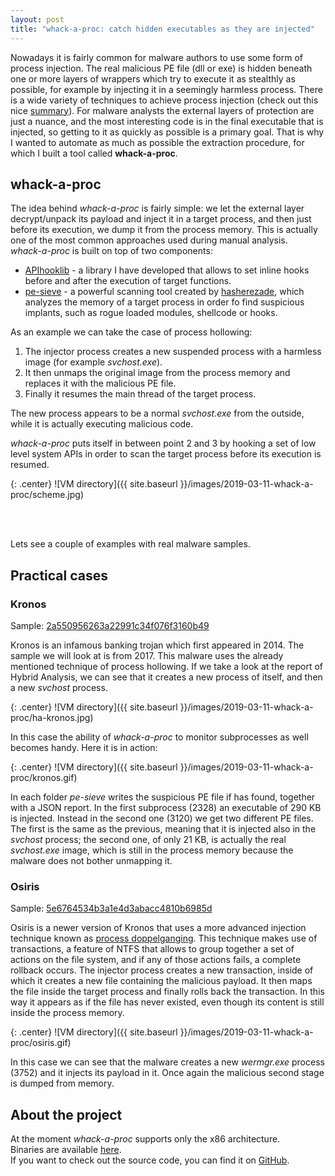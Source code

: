```yaml
---
layout: post
title: "whack-a-proc: catch hidden executables as they are injected"
---
```


Nowadays it is fairly common for malware authors to use some form of process injection. The real malicious PE file (dll or exe) is hidden beneath one or more layers of wrappers which try to execute it as stealthly as possible, for example by injecting it in a seemingly harmless process. There is a wide variety of techniques to achieve process injection (check out this nice [summary](https://www.endgame.com/blog/technical-blog/ten-process-injection-techniques-technical-survey-common-and-trending-process)). For malware analysts the external layers of protection are just a nuance, and the most interesting code is in the final executable that is injected, so getting to it as quickly as possible is a primary goal. That is why I wanted to automate as much as possible the extraction procedure, for which I built a tool called **whack-a-proc**.
<!--more-->

## whack-a-proc

The idea behind *whack-a-proc* is fairly simple: we let the external layer decrypt/unpack its payload and inject it in a target process, and then just before its execution, we dump it from the process memory. This is actually one of the most common approaches used during manual analysis.  
*whack-a-proc* is built on top of two components:

- [APIhooklib](https://github.com/mauronz/APIhooklib) - a library I have developed that allows to set inline hooks before and after the execution of target functions. 
- [pe-sieve](https://github.com/hasherezade/pe-sieve) - a powerful scanning tool created by [hasherezade](https://twitter.com/hasherezade), which analyzes the memory of a target process in order fo find suspicious implants, such as rogue loaded modules, shellcode or hooks.

As an example we can take the case of process hollowing:

1. The injector process creates a new suspended process with a harmless image (for example *svchost.exe*).
2. It then unmaps the original image from the process memory and replaces it with the malicious PE file.
3. Finally it resumes the main thread of the target process.

The new process appears to be a normal *svchost.exe* from the outside, while it is actually executing malicious code.

*whack-a-proc* puts itself in between point 2 and 3 by hooking a set of low level system APIs in order to scan the target process before its execution is resumed.

{: .center}
![VM directory]({{ site.baseurl }}/images/2019-03-11-whack-a-proc/scheme.jpg)

<br />
<br />

Lets see a couple of examples with real malware samples.

## Practical cases

### Kronos

Sample: [2a550956263a22991c34f076f3160b49](https://www.hybrid-analysis.com/sample/8389dd850c991127f3b3402dce4201cb693ec0fb7b1e7663fcfa24ef30039851?environmentId=100)

Kronos is an infamous banking trojan which first appeared in 2014. The sample we will look at is from 2017. This malware uses the already mentioned technique of process hollowing. If we take a look at the report of Hybrid Analysis, we can see that it creates a new process of itself, and then a new *svchost* process.

{: .center}
![VM directory]({{ site.baseurl }}/images/2019-03-11-whack-a-proc/ha-kronos.jpg)

In this case the ability of *whack-a-proc* to monitor subprocesses as well becomes handy.
Here it is in action:

{: .center}
![VM directory]({{ site.baseurl }}/images/2019-03-11-whack-a-proc/kronos.gif)

In each folder *pe-sieve* writes the suspicious PE file if has found, together with a JSON report. In the first subprocess (2328) an executable of 290 KB is injected. Instead in the second one (3120) we get two different PE files. The first is the same as the previous, meaning that it is injected also in the *svchost* process; the second one, of only 21 KB, is actually the real *svchost.exe* image, which is still in the process memory because the malware does not bother unmapping it.

### Osiris

Sample: [5e6764534b3a1e4d3abacc4810b6985d](https://www.hybrid-analysis.com/sample/e7d3181ef643d77bb33fe328d1ea58f512b4f27c8e6ed71935a2e7548f2facc0?environmentId=100)

Osiris is a newer version of Kronos that uses a more advanced injection technique known as [process doppelganging](https://www.blackhat.com/docs/eu-17/materials/eu-17-Liberman-Lost-In-Transaction-Process-Doppelganging.pdf). This technique makes use of transactions, a feature of NTFS that allows to group together a set of actions on the file system, and if any of those actions fails, a complete rollback occurs. The injector process creates a new transaction, inside of which it creates a new file containing the malicious payload. It then maps the file inside the target process and finally rolls back the transaction. In this way it  appears as if the file has never existed, even though its content is still inside the process memory.

{: .center}
![VM directory]({{ site.baseurl }}/images/2019-03-11-whack-a-proc/osiris.gif)

In this case we can see that the malware creates a new *wermgr.exe* process (3752) and it injects its payload in it. Once again the malicious second stage is dumped from memory.


## About the project 

At the moment *whack-a-proc* supports only the x86 architecture.  
Binaries are available [here](https://github.com/mauronz/malware_analysis/tree/master/whack_a_proc/Release).  
If you want to check out the source code, you can find it on [GitHub](https://github.com/mauronz/malware_analysis/tree/master/whack_a_proc).